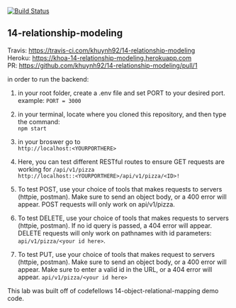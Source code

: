 
[![Build Status](https://travis-ci.com/khuynh92/13-object-relational-mapping.svg?branch=master)](https://travis-ci.com/khuynh92/14-relationship-modeling)

## 14-relationship-modeling

  Travis: https://travis-ci.com/khuynh92/14-relationship-modeling  
  Heroku: https://khoa-14-relationship-modeling.herokuapp.com  
  PR: https://github.com/khuynh92/14-relationship-modeling/pull/1  

  
in order to run the backend:

 1. in your root folder, create a .env file and set PORT to your desired port.  example: `PORT = 3000` 
 2. in your terminal, locate where you cloned this repository, and then type the command:  
      `npm start`  
 3. in your broswer go to  
`http://localhost:<YOURPORTHERE>`  

 4. Here, you can test different RESTful routes to ensure GET requests are working for `/api/v1/pizza`  
    `http://localhost::<YOURPORTHERE>/api/v1/pizza/<ID>!`   

 5. To test POST, use your choice of tools that makes requests to servers (httpie, postman). Make sure to send an object body, or a 400 error will appear. POST requests will only work on api/v1/pizza.

 6. To test DELETE, use your choice of tools that makes requests to servers (httpie, postman). If no id query is passed, a 404 error will appear. DELETE requests will only work on pathnames with id parameters: `api/v1/pizza/<your id here>`.

 7. To test PUT, use your choice of tools that makes request to servers (httpie, postman). Make sure to send an object body, or a 400 error will appear. Make sure to enter a valid id in the URL, or a 404 error will appear. `api/v1/pizza/<your id here>`


This lab was built off of codefellows 14-object-relational-mapping demo code.
